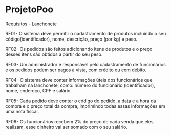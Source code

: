 # ProjetoPoo
Requisitos - Lanchonete

RF01- O sistema deve permitir o cadastramento de produtos incluindo o seu código(identificador), nome, descrição, preço (por kg) e peso.

RF02- Os pedidos são feitos adicionando itens de produtos e o preço desses itens são obtidos a partir do seu peso.

RF03- Um administrador é responsável pelo cadastramento de funcionários e os pedidos podem ser pagos à vista, com crédito ou com débito.

RF04- O sistema deve conter informações úteis dos funcionários que trabalham na lanchonete, como: número do funcionário (identificador), nome, endereço, CPF e salário.

RF05- Cada pedido deve conter o código do pedido, a data e a hora da compra e o preço total da compra, imprimindo todas essas informações em uma nota fiscal.

RF06- Os funcionários recebem 2% do preço de cada venda que eles realizam, esse dinheiro vai ser somado com o seu salário.
